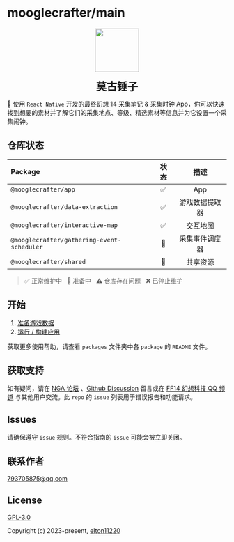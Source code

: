 # mooglecrafter/main

<div align=center>
<img src="https://elton11220.top/images/mooglecrafter.png" width = "100" height = "100" />
<p>
    <font size=5><b>莫古锤子</b></font>
</p>
</div>

📱 使用 `React Native` 开发的最终幻想 14 采集笔记 & 采集时钟 App，你可以快速找到想要的素材并了解它们的采集地点、等级、精选素材等信息并为它设置一个采集闹钟。

## 仓库状态

| Package                                    | 状态 |      描述      |
| :----------------------------------------- | :--: | :------------: |
| `@mooglecrafter/app`                       |  ✅  |      App       |
| `@mooglecrafter/data-extraction`           |  ✅  | 游戏数据提取器 |
| `@mooglecrafter/interactive-map`           |  ✅  |    交互地图    |
| `@mooglecrafter/gathering-event-scheduler` |  🔁  | 采集事件调度器 |
| `@mooglecrafter/shared`                    |  🔁  |    共享资源    |

> ✅ 正常维护中&nbsp;&nbsp;
> 🔁 准备中&nbsp;&nbsp;
> ⚠️ 仓库存在问题&nbsp;&nbsp;
> ❌ 已停止维护

## 开始

1. [准备游戏数据](https://github.com/elton11220/MoogleCrafter/blob/master/packages/data-extraction/README.md)
2. [运行 / 构建应用](https://github.com/elton11220/MoogleCrafter/blob/master/packages/app/README.md)

获取更多使用帮助，请查看 `packages` 文件夹中各 `package` 的 `README` 文件。

## 获取支持

如有疑问，请在 [NGA 论坛](https://bbs.nga.cn/read.php?tid=36031067) 、[Github Discussion](https://github.com/elton11220/MoogleCrafter/discussions) 留言或在 [FF14 幻想科技 QQ 频道](https://pd.qq.com/s/65wz9nr53) 与其他用户交流。此 `repo` 的 `issue` 列表用于错误报告和功能请求。

## Issues

请确保遵守 `issue` 规则。不符合指南的 `issue` 可能会被立即关闭。

## 联系作者

[793705875@qq.com](mailto://793705875@qq.com)

## License

[GPL-3.0](https://opensource.org/license/gpl-3-0/)

Copyright (c) 2023-present, [elton11220](https://github.com/elton11220)
